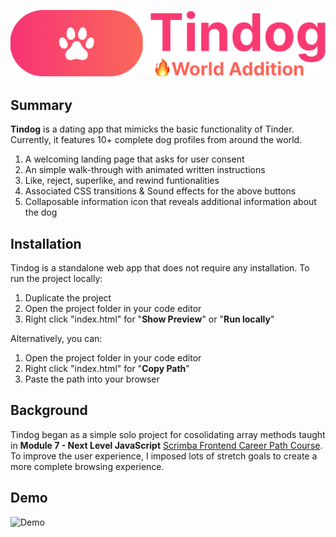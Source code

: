 
![Logo](/images/tindog-icon.png)

## Summary 
**Tindog** is a dating app that mimicks the basic functionality of Tinder.
Currently, it features 10+ complete dog profiles from around the world.
1) A welcoming landing page that asks for user consent  
2) An simple walk-through with animated written instructions
3) Like, reject, superlike, and rewind funtionalities
4) Associated CSS transitions & Sound effects for the above buttons
5) Collaposable information icon that reveals additional information about the dog 

## Installation
Tindog is a standalone web app that does not require any installation. 
To run the project locally: 

1. Duplicate the project
2. Open the project folder in your code editor
3. Right click "index.html" for "**Show Preview**" or "**Run locally**"

Alternatively, you can:  
1. Open the project folder in your code editor
2. Right click "index.html" for "**Copy Path**"
3. Paste the path into your browser 

## Background
Tindog began as a simple solo project for cosolidating array methods taught in **Module 7 - Next Level JavaScript** [Scrimba Frontend Career Path Course](https://scrimba.com/learn/frontend). To improve the user experience, I imposed lots of stretch goals to create a more complete browsing experience.


## Demo
 ![Demo](/images/demo.gif)



